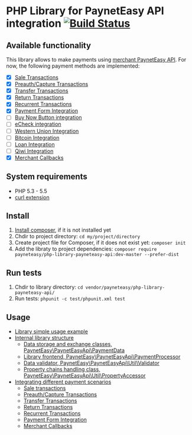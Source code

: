 # PHP Library for PaynetEasy API integration [![Build Status](https://travis-ci.org/payneteasy/php-library-payneteasy-api.png?branch=master)](https://travis-ci.org/payneteasy/php-library-paynet)
## Available functionality

This library allows to make payments using [merchant PaynetEasy API](http://wiki.payneteasy.com/index.php/PnE:Merchant_API). For now, the following payment methods are implemented:
- [x] [Sale Transactions](http://wiki.payneteasy.com/index.php/PnE:Sale_Transactions)
- [x] [Preauth/Capture Transactions](http://wiki.payneteasy.com/index.php/PnE:Preauth/Capture_Transactions)
- [x] [Transfer Transactions](http://wiki.payneteasy.com/index.php/PnE:Transfer_Transactions)
- [x] [Return Transactions](http://wiki.payneteasy.com/index.php/PnE:Return_Transactions)
- [x] [Recurrent Transactions](http://wiki.payneteasy.com/index.php/PnE:Recurrent_Transactions)
- [x] [Payment Form Integration](http://wiki.payneteasy.com/index.php/PnE:Payment_Form_integration)
- [ ] [Buy Now Button integration](http://wiki.payneteasy.com/index.php/PnE:Buy_Now_Button_integration)
- [ ] [eCheck integration](http://wiki.payneteasy.com/index.php/PnE:eCheck_integration)
- [ ] [Western Union Integration](http://wiki.payneteasy.com/index.php/PnE:Western_Union_Integration)
- [ ] [Bitcoin Integration](http://wiki.payneteasy.com/index.php/PnE:Bitcoin_integration)
- [ ] [Loan Integration](http://wiki.payneteasy.com/index.php/PnE:Loan_integration)
- [ ] [Qiwi Integration](http://wiki.payneteasy.com/index.php/PnE:Qiwi_integration)
- [x] [Merchant Callbacks](http://wiki.payneteasy.com/index.php/PnE:Merchant_Callbacks)

## System requirements

* PHP 5.3 - 5.5
* [curl extension](http://php.net/manual/en/book.curl.php)

## Install

1. [Install composer](http://getcomposer.org/doc/00-intro.md), if it is not installed yet
2. Chdir to project directory: `cd my/project/directory`
3. Create project file for Composer, if it does not exist yet: `composer init`
4. Add the libraty to project dependencies: `composer require payneteasy/php-library-payneteasy-api:dev-master --prefer-dist`

## Run tests

1. Chdir to library directory: `cd vendor/payneteasy/php-library-payneteasy-api/`
2. Run tests: `phpunit -c test/phpunit.xml test`

## Usage

* [Library simple usage example](00-basic-tutorial.md)
* [Internal library structure](01-library-internals.md)
    * [Data storage and exchange classes, PaynetEasy\PaynetEasyApi\PaymentData](library-internals/00-payment-data.md)
    * [Library frontend, PaynetEasy\PaynetEasyApi\PaymentProcessor](library-internals/01-payment-processor.md)
    * [Data validator, PaynetEasy\PaynetEasyApi\Util\Validator](library-internals/02-validator.md)
    * [Property chains handling class, PaynetEasy\PaynetEasyApi\Util\PropertyAccessor](library-internals/03-property-accessor.md)
* [Integrating different payment scenarios](02-payment-scenarios.md)
    * [Sale transactions](payment-scenarios/00-sale-transactions.md)
    * [Preauth/Capture Transactions](payment-scenarios/01-preauth-capture-transactions.md)
    * [Transfer Transactions](payment-scenarios/02-transfer-transactions.md)
    * [Return Transactions](payment-scenarios/03-return-transactions.md)
    * [Recurrent Transactions](payment-scenarios/04-recurrent-transactions.md)
    * [Payment Form Integration](payment-scenarios/05-payment-form-integration.md)
    * [Merchant Callbacks](payment-scenarios/06-merchant-callbacks.md)
